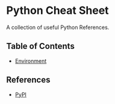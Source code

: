 # Python Cheat Sheet

A collection of useful Python References.

## Table of Contents

- [Environment](python-env.md)

## References

- [PyPI](https://pypi.org/)